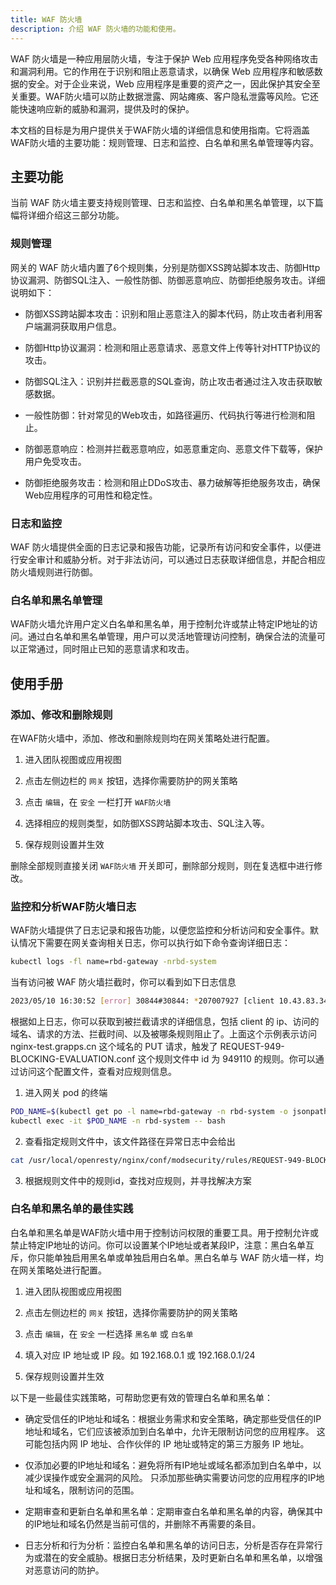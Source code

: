 ```yaml
---
title: WAF 防火墙
description: 介绍 WAF 防火墙的功能和使用。
---
```


WAF 防火墙是一种应用层防火墙，专注于保护 Web 应用程序免受各种网络攻击和漏洞利用。它的作用在于识别和阻止恶意请求，以确保 Web 应用程序和敏感数据的安全。对于企业来说，Web 应用程序是重要的资产之一，因此保护其安全至关重要。WAF防火墙可以防止数据泄露、网站瘫痪、客户隐私泄露等风险。它还能快速响应新的威胁和漏洞，提供及时的保护。

本文档的目标是为用户提供关于WAF防火墙的详细信息和使用指南。它将涵盖WAF防火墙的主要功能：规则管理、日志和监控、白名单和黑名单管理等内容。

## 主要功能

当前 WAF 防火墙主要支持规则管理、日志和监控、白名单和黑名单管理，以下篇幅将详细介绍这三部分功能。

### 规则管理

网关的 WAF 防火墙内置了6个规则集，分别是防御XSS跨站脚本攻击、防御Http协议漏洞、防御SQL注入、一般性防御、防御恶意响应、防御拒绝服务攻击。详细说明如下：

- 防御XSS跨站脚本攻击：识别和阻止恶意注入的脚本代码，防止攻击者利用客户端漏洞获取用户信息。

- 防御Http协议漏洞：检测和阻止恶意请求、恶意文件上传等针对HTTP协议的攻击。

- 防御SQL注入：识别并拦截恶意的SQL查询，防止攻击者通过注入攻击获取敏感数据。

- 一般性防御：针对常见的Web攻击，如路径遍历、代码执行等进行检测和阻止。

- 防御恶意响应：检测并拦截恶意响应，如恶意重定向、恶意文件下载等，保护用户免受攻击。

- 防御拒绝服务攻击：检测和阻止DDoS攻击、暴力破解等拒绝服务攻击，确保Web应用程序的可用性和稳定性。

### 日志和监控

WAF 防火墙提供全面的日志记录和报告功能，记录所有访问和安全事件，以便进行安全审计和威胁分析。对于非法访问，可以通过日志获取详细信息，并配合相应防火墙规则进行防御。

### 白名单和黑名单管理

WAF防火墙允许用户定义白名单和黑名单，用于控制允许或禁止特定IP地址的访问。通过白名单和黑名单管理，用户可以灵活地管理访问控制，确保合法的流量可以正常通过，同时阻止已知的恶意请求和攻击。

## 使用手册

### 添加、修改和删除规则

在WAF防火墙中，添加、修改和删除规则均在网关策略处进行配置。

1. 进入团队视图或应用视图

2. 点击左侧边栏的 `网关` 按钮，选择你需要防护的网关策略

3. 点击 `编辑`，在 `安全` 一栏打开 `WAF防火墙`

4. 选择相应的规则类型，如防御XSS跨站脚本攻击、SQL注入等。

5. 保存规则设置并生效

删除全部规则直接关闭 `WAF防火墙` 开关即可，删除部分规则，则在复选框中进行修改。

### 监控和分析WAF防火墙日志

WAF防火墙提供了日志记录和报告功能，以便您监控和分析访问和安全事件。默认情况下需要在网关查询相关日志，你可以执行如下命令查询详细日志：

```bash
kubectl logs -fl name=rbd-gateway -nrbd-system
```

当有访问被 WAF 防火墙拦截时，你可以看到如下日志信息

```bash
2023/05/10 16:30:52 [error] 30844#30844: *207007927 [client 10.43.83.34] ModSecurity: Access denied with code 403 (phase 2). Matched "Operator `Ge' with parameter `5' against variable `TX:ANOMALY_SCORE' (Value: `5' ) [file "/usr/local/openresty/nginx/conf/modsecurity/rules/REQUEST-949-BLOCKING-EVALUATION.conf"] [line "80"] [id "949110"] [rev ""] [msg "Inbound Anomaly Score Exceeded (Total Score: 5)"] [data ""] [severity "2"] [ver "OWASP_CRS/3.3.2"] [maturity "0"] [accuracy "0"] [tag "application-multi"] [tag "language-multi"] [tag "platform-multi"] [tag "attack-generic"] [hostname "10.10.10.25"] [uri "/"] [unique_id "168379385236.800594"] [ref ""], client: 10.43.83.34, server: nginx-test.grapps.cn, request: "PUT / HTTP/1.1", host: "nginx-test.grapps.cn"
```

根据如上日志，你可以获取到被拦截请求的详细信息，包括 client 的 ip、访问的域名、请求的方法、拦截时间、以及被哪条规则阻止了。上面这个示例表示访问 nginx-test.grapps.cn 这个域名的 PUT 请求，触发了 REQUEST-949-BLOCKING-EVALUATION.conf 这个规则文件中 id 为 949110 的规则。你可以通过访问这个配置文件，查看对应规则信息。

1. 进入网关 pod 的终端

```bash
POD_NAME=$(kubectl get po -l name=rbd-gateway -n rbd-system -o jsonpath='{.items[0].metadata.name}')
kubectl exec -it $POD_NAME -n rbd-system -- bash
```

2. 查看指定规则文件中，该文件路径在异常日志中会给出

```bash
cat /usr/local/openresty/nginx/conf/modsecurity/rules/REQUEST-949-BLOCKING-EVALUATION.conf
```

3. 根据规则文件中的规则id，查找对应规则，并寻找解决方案

### 白名单和黑名单的最佳实践

白名单和黑名单是WAF防火墙中用于控制访问权限的重要工具。用于控制允许或禁止特定IP地址的访问。你可以设置某个IP地址或者某段IP，注意：黑白名单互斥，你只能单独启用黑名单或单独启用白名单。黑白名单与 WAF 防火墙一样，均在网关策略处进行配置。

1. 进入团队视图或应用视图

2. 点击左侧边栏的 `网关` 按钮，选择你需要防护的网关策略

3. 点击 `编辑`，在 `安全` 一栏选择 `黑名单` 或 `白名单`

4. 填入对应 IP 地址或 IP 段。如 192.168.0.1 或 192.168.0.1/24

5. 保存规则设置并生效

以下是一些最佳实践策略，可帮助您更有效的管理白名单和黑名单：

- 确定受信任的IP地址和域名：根据业务需求和安全策略，确定那些受信任的IP地址和域名，它们应该被添加到白名单中，允许无限制访问您的应用程序。
这可能包括内网 IP 地址、合作伙伴的 IP 地址或特定的第三方服务 IP 地址。

- 仅添加必要的IP地址和域名：避免将所有IP地址或域名都添加到白名单中，以减少误操作或安全漏洞的风险。
只添加那些确实需要访问您的应用程序的IP地址和域名，限制访问的范围。

- 定期审查和更新白名单和黑名单：定期审查白名单和黑名单的内容，确保其中的IP地址和域名仍然是当前可信的，并删除不再需要的条目。

- 日志分析和行为分析：监控白名单和黑名单的访问日志，分析是否存在异常行为或潜在的安全威胁。根据日志分析结果，及时更新白名单和黑名单，以增强对恶意访问的防护。
